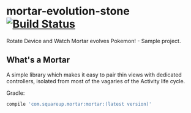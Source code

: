# mortar-evolution-stone [![Build Status](https://travis-ci.org/RajuSE/mortar-evolution-stone.svg?branch=master)](https://travis-ci.org/RajuSE/mortar-evolution-stone)  
Rotate Device and Watch Mortar evolves Pokemon! - Sample project.

## What's a Mortar
A simple library which makes it easy to pair thin views with dedicated controllers, isolated from most of the vagaries of the Activity life cycle.

Gradle:
```groovy
compile 'com.squareup.mortar:mortar:(latest version)'
```
